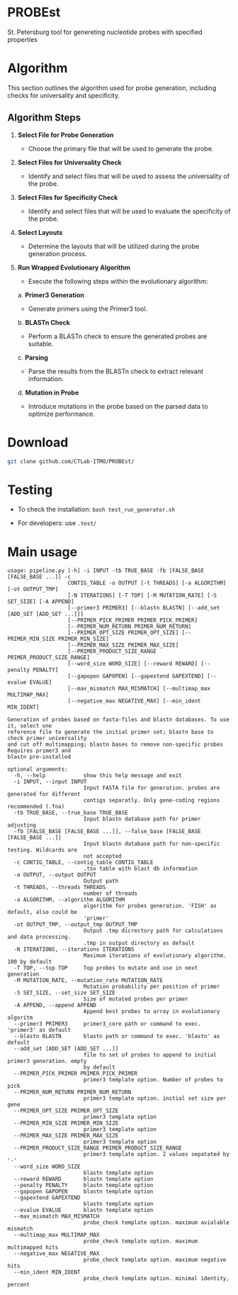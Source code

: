 # PROBEst
St. Petersburg tool for genereting nucleotide probes with specified properties

# Algorithm

This section outlines the algorithm used for probe generation, including checks for universality and specificity.

## Algorithm Steps

1. **Select File for Probe Generation**
   - Choose the primary file that will be used to generate the probe.

2. **Select Files for Universality Check**
   - Identify and select files that will be used to assess the universality of the probe.

3. **Select Files for Specificity Check**
   - Identify and select files that will be used to evaluate the specificity of the probe.

4. **Select Layouts**
   - Determine the layouts that will be utilized during the probe generation process.

5. **Run Wrapped Evolutionary Algorithm**
   - Execute the following steps within the evolutionary algorithm:
   
   a. **Primer3 Generation**
      - Generate primers using the Primer3 tool.
      
   b. **BLASTn Check**
      - Perform a BLASTn check to ensure the generated probes are suitable.
      
   c. **Parsing**
      - Parse the results from the BLASTn check to extract relevant information.
      
   d. **Mutation in Probe**
      - Introduce mutations in the probe based on the parsed data to optimize performance.


# Download

```bash
git clone github.com/CTLab-ITMO/PROBEst/
```

# Testing

- To check the installation: `bash test_run_generator.sh`

- For developers: use `.test/`

# Main usage

```
usage: pipeline.py [-h] -i INPUT -tb TRUE_BASE -fb [FALSE_BASE [FALSE_BASE ...]] -c
                   CONTIG_TABLE -o OUTPUT [-t THREADS] [-a ALGORITHM] [-ot OUTPUT_TMP]
                   [-N ITERATIONS] [-T TOP] [-M MUTATION_RATE] [-S SET_SIZE] [-A APPEND]
                   [--primer3 PRIMER3] [--blastn BLASTN] [--add_set [ADD_SET [ADD_SET ...]]]
                   [--PRIMER_PICK_PRIMER PRIMER_PICK_PRIMER]
                   [--PRIMER_NUM_RETURN PRIMER_NUM_RETURN]
                   [--PRIMER_OPT_SIZE PRIMER_OPT_SIZE] [--PRIMER_MIN_SIZE PRIMER_MIN_SIZE]
                   [--PRIMER_MAX_SIZE PRIMER_MAX_SIZE]
                   [--PRIMER_PRODUCT_SIZE_RANGE PRIMER_PRODUCT_SIZE_RANGE]
                   [--word_size WORD_SIZE] [--reward REWARD] [--penalty PENALTY]
                   [--gapopen GAPOPEN] [--gapextend GAPEXTEND] [--evalue EVALUE]
                   [--max_mismatch MAX_MISMATCH] [--multimap_max MULTIMAP_MAX]
                   [--negative_max NEGATIVE_MAX] [--min_ident MIN_IDENT]

Generation of probes based on fasta-files and blastn databases. To use it, select one
reference file to generate the initial primer set; blastn base to check primer universality
and cut off multimapping; blastn bases to remove non-specific probes Requires primer3 and
blastn pre-installed

optional arguments:
  -h, --help            show this help message and exit
  -i INPUT, --input INPUT
                        Input FASTA file for generation. probes are generated for different
                        contigs separatly. Only gene-coding regions recommended (.fna)
  -tb TRUE_BASE, --true_base TRUE_BASE
                        Input blastn database path for primer adjusting
  -fb [FALSE_BASE [FALSE_BASE ...]], --false_base [FALSE_BASE [FALSE_BASE ...]]
                        Input blastn database path for non-specific testing. Wildcards are
                        not accepted
  -c CONTIG_TABLE, --contig_table CONTIG_TABLE
                        .tsv table with blast db information
  -o OUTPUT, --output OUTPUT
                        Output path
  -t THREADS, --threads THREADS
                        number of threads
  -a ALGORITHM, --algorithm ALGORITHM
                        algorithm for probes generation. 'FISH' as default, also could be
                        'primer'
  -ot OUTPUT_TMP, --output_tmp OUTPUT_TMP
                        Output .tmp dicrectory path for calculations and data processing.
                        .tmp in output directory as default
  -N ITERATIONS, --iterations ITERATIONS
                        Maximum iterations of evolutionary algorithm. 100 by default
  -T TOP, --top TOP     Top probes to mutate and use in next generation
  -M MUTATION_RATE, --mutation_rate MUTATION_RATE
                        Mutation probability per position of primer
  -S SET_SIZE, --set_size SET_SIZE
                        Size of mutated probes per primer
  -A APPEND, --append APPEND
                        Append best probes to array in evolutionary algoritm
  --primer3 PRIMER3     primer3_core path or command to exec. 'primer3' as default
  --blastn BLASTN       blastn path or command to exec. 'blastn' as default
  --add_set [ADD_SET [ADD_SET ...]]
                        file to set of probes to append to initial primer3 generation. empty
                        by default
  --PRIMER_PICK_PRIMER PRIMER_PICK_PRIMER
                        primer3 template option. Number of probes to pick
  --PRIMER_NUM_RETURN PRIMER_NUM_RETURN
                        primer3 template option. initial set size per gene
  --PRIMER_OPT_SIZE PRIMER_OPT_SIZE
                        primer3 template option
  --PRIMER_MIN_SIZE PRIMER_MIN_SIZE
                        primer3 template option
  --PRIMER_MAX_SIZE PRIMER_MAX_SIZE
                        primer3 template option
  --PRIMER_PRODUCT_SIZE_RANGE PRIMER_PRODUCT_SIZE_RANGE
                        primer3 template option. 2 values sepatated by '-'
  --word_size WORD_SIZE
                        blastn template option
  --reward REWARD       blastn template option
  --penalty PENALTY     blastn template option
  --gapopen GAPOPEN     blastn template option
  --gapextend GAPEXTEND
                        blastn template option
  --evalue EVALUE       blastn template option
  --max_mismatch MAX_MISMATCH
                        probe_check template option. maximum avialable mismatch
  --multimap_max MULTIMAP_MAX
                        probe_check template option. maximum multimapped hits
  --negative_max NEGATIVE_MAX
                        probe_check template option. maximum negative hits
  --min_ident MIN_IDENT
                        probe_check template option. minimal identity, percent
```
```
